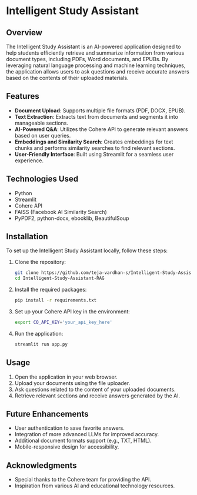 # Intelligent Study Assistant

## Overview

The Intelligent Study Assistant is an AI-powered application designed to help students efficiently retrieve and summarize information from various document types, including PDFs, Word documents, and EPUBs. By leveraging natural language processing and machine learning techniques, the application allows users to ask questions and receive accurate answers based on the contents of their uploaded materials.

## Features

- **Document Upload**: Supports multiple file formats (PDF, DOCX, EPUB).
- **Text Extraction**: Extracts text from documents and segments it into manageable sections.
- **AI-Powered Q&A**: Utilizes the Cohere API to generate relevant answers based on user queries.
- **Embeddings and Similarity Search**: Creates embeddings for text chunks and performs similarity searches to find relevant sections.
- **User-Friendly Interface**: Built using Streamlit for a seamless user experience.

## Technologies Used

- Python
- Streamlit
- Cohere API
- FAISS (Facebook AI Similarity Search)
- PyPDF2, python-docx, ebooklib, BeautifulSoup

## Installation

To set up the Intelligent Study Assistant locally, follow these steps:

1. Clone the repository:

   ```bash
   git clone https://github.com/teja-vardhan-s/Intelligent-Study-Assistant-RAG.git
   cd Intelligent-Study-Assistant-RAG
   ```

2. Install the required packages:

   ```bash
   pip install -r requirements.txt
   ```

3. Set up your Cohere API key in the environment:

   ```bash
   export CO_API_KEY='your_api_key_here'
   ```

4. Run the application:
   ```bash
   streamlit run app.py
   ```

## Usage

1. Open the application in your web browser.
2. Upload your documents using the file uploader.
3. Ask questions related to the content of your uploaded documents.
4. Retrieve relevant sections and receive answers generated by the AI.

## Future Enhancements

- User authentication to save favorite answers.
- Integration of more advanced LLMs for improved accuracy.
- Additional document formats support (e.g., TXT, HTML).
- Mobile-responsive design for accessibility.

## Acknowledgments

- Special thanks to the Cohere team for providing the API.
- Inspiration from various AI and educational technology resources.
